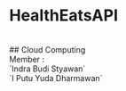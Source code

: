 # HealthEatsAPI  
<br>
## Cloud Computing   
<br>
Member :
<br>
`Indra Budi Styawan`
<br>
`I Putu Yuda Dharmawan`
 
 
